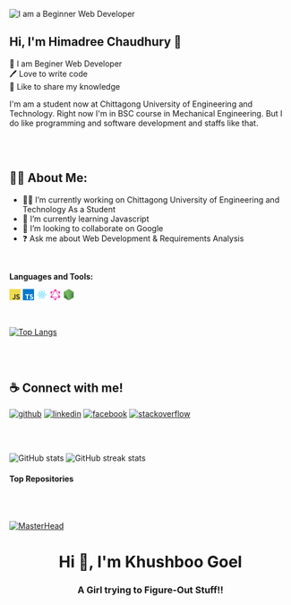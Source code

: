 ![I am a Beginner Web Developer ](https://i.ibb.co/nfHBWMV/IMG-2269.jpg)

## Hi, I'm Himadree Chaudhury 👋

<p>
👑 I am Beginer Web Developer <br> 
🖊️ Love to write code <br> 
🎤 Like to share my knowledge </p> 

I'm am a student now at Chittagong University of Engineering and Technology. Right now I'm in BSC course in Mechanical Engineering. But I do like programming and software development and staffs like that.

<br />
<br />


## 👨‍💻 About Me:

- 👨‍🎓 I’m currently working on Chittagong University of Engineering and Technology As a Student 
- 🏫 I’m currently learning Javascript 
- 🔎 I’m looking to collaborate on Google 
- ❓  Ask me about Web Development & Requirements Analysis <br />
<br />

**Languages and Tools:**  

<code><img height="20" src="https://raw.githubusercontent.com/github/explore/80688e429a7d4ef2fca1e82350fe8e3517d3494d/topics/javascript/javascript.png"></code>
<code><img height="20" src="https://raw.githubusercontent.com/github/explore/80688e429a7d4ef2fca1e82350fe8e3517d3494d/topics/typescript/typescript.png"></code>
<code><img height="20" src="https://raw.githubusercontent.com/github/explore/80688e429a7d4ef2fca1e82350fe8e3517d3494d/topics/react/react.png"></code>
<code><img height="20" src="https://raw.githubusercontent.com/github/explore/5c058a388828bb5fde0bcafd4bc867b5bb3f26f3/topics/graphql/graphql.png"></code>
<code><img height="20" src="https://raw.githubusercontent.com/github/explore/80688e429a7d4ef2fca1e82350fe8e3517d3494d/topics/nodejs/nodejs.png"></code>

<br />

[![Top Langs](https://github-readme-stats.vercel.app/api/top-langs/?username=himadree-chaudhury&layout=compact&theme=merko)](https://github.com/anuraghazra/github-readme-stats)   

<br />
<br />

## ☕ Connect with me!

[<img src='https://camo.githubusercontent.com/bd2bd127c104ba5c98bb12c70801b075aee1f040009089510f69554300e7ff41/68747470733a2f2f696d672e736869656c64732e696f2f62616467652f4769742d4630353033323f7374796c653d666f722d7468652d6261646765266c6f676f3d676974266c6f676f436f6c6f723d7768697465' alt='github' height='40'>](https://github.com/himadree-chaudhury)  [<img src='https://camo.githubusercontent.com/a80d00f23720d0bc9f55481cfcd77ab79e141606829cf16ec43f8cacc7741e46/68747470733a2f2f696d672e736869656c64732e696f2f62616467652f4c696e6b6564496e2d3030373742353f7374796c653d666f722d7468652d6261646765266c6f676f3d6c696e6b6564696e266c6f676f436f6c6f723d7768697465' alt='linkedin' height='40'>](https://www.linkedin.com/in/https://www.linkedin.com/in/himadree-chaudhury//)  [<img src='https://camo.githubusercontent.com/2d1ffa69dd491ebeca01b2098cf8233dd09950ff5895abccd5b455ca442abc59/68747470733a2f2f696d672e736869656c64732e696f2f62616467652f46616365626f6f6b2d3138373746323f7374796c653d666f722d7468652d6261646765266c6f676f3d66616365626f6f6b266c6f676f436f6c6f723d7768697465' alt='facebook' height='40'>](https://www.facebook.com/https://www.facebook.com/himadree.chaudhury.2003)  [<img src='https://cdn.jsdelivr.net/npm/simple-icons@3.0.1/icons/stackoverflow.svg' alt='stackoverflow' height='40'>](https://stackoverflow.com/users/https://stackoverflow.com/users/17806335/himadree-chaudhury)  

<br />
<br />

![GitHub stats](https://github-readme-stats.vercel.app/api?username=himadree-chaudhury&show_icons=true&theme=merko) ![GitHub streak stats](https://github-readme-streak-stats.herokuapp.com/?user=himadree-chaudhury&theme=merko) 


 
 
 #### Top Repositories



<br />
<br />

[![MasterHead](https://media-exp1.licdn.com/dms/image/C4E16AQGDLURwP-MxHQ/profile-displaybackgroundimage-shrink_350_1400/0/1624432677770?e=1639008000&v=beta&t=BWvsqjIVnIKpjYocWZJQz6CKeyahHC6WDPqE6_Lpo20)](https://khushboogoel01.github.io)
<h1 align="center">Hi 👋, I'm Khushboo Goel</h1>
<h3 align="center">A Girl trying to Figure-Out Stuff!!</h3>



